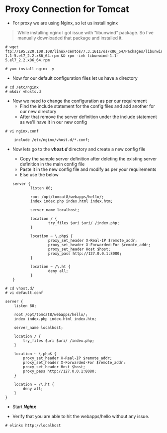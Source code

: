 # Proxy Connection for Tomcat

- For proxy we are using Nginx, so let us install nginx

> While installing nginx I got issue with "libunwind" package. So I've manually downloaded that package and installed it.

```
# wget ftp://195.220.108.108/linux/centos/7.3.1611/os/x86_64/Packages/libunwind-1.1-5.el7_2.2.x86_64.rpm && rpm -ivh libunwind-1.1-5.el7_2.2.x86_64.rpm

# yum install nginx -y
```

- Now for our default configuration files let us have a directory

```
# cd /etc/nginx
# mkdir vhosts.d
```

- Now we need to change the configuration as per our requirement
	- Find the include statement for the config files and add another for our new directory
	- After that remove the server definition under the include statement as we'll have it in our new config

```
# vi nginx.conf

	include /etc/nginx/vhost.d/*.conf;
```

- Now lets go to the ***vhost.d*** directory and create a new config file
	- Copy the sample server definition after deleting the existing server definition in the main config file
	- Paste it in the new config file and modify as per your requirements
	- Else use the below

	```
	server {
        	listen 80;

        	root /opt/tomcat8/webapps/hello/;
        	index index.php index.html index.htm;

        	server_name localhost;

        	location / {
                	try_files $uri $uri/ /index.php;
        	}

        	location ~ \.php$ {
        	        proxy_set_header X-Real-IP $remote_addr;
        	        proxy_set_header X-Forwarded-For $remote_addr;
        	        proxy_set_header Host $host;
        	        proxy_pass http://127.0.0.1:8080;
        	}
	
	        location ~ /\.ht {
	                deny all;
	        }
	}

	```

```
# cd vhost.d/
# vi default.conf

server {
	listen 80;

	root /opt/tomcat8/webapps/hello/;
	index index.php index.html index.htm;

	server_name localhost;

	location / {
		try_files $uri $uri/ /index.php;
	}

	location ~ \.php$ {
		proxy_set_header X-Real-IP $remote_addr;
		proxy_set_header X-Forwarded-For $remote_addr;
		proxy_set_header Host $host;
		proxy_pass http://127.0.0.1:8080;
	}

	location ~ /\.ht {
		deny all;
	}
}
```

- Start ***Nginx***

- Verify that you are able to hit the webapps/hello without any issue.

```
# elinks http://localhost
```
